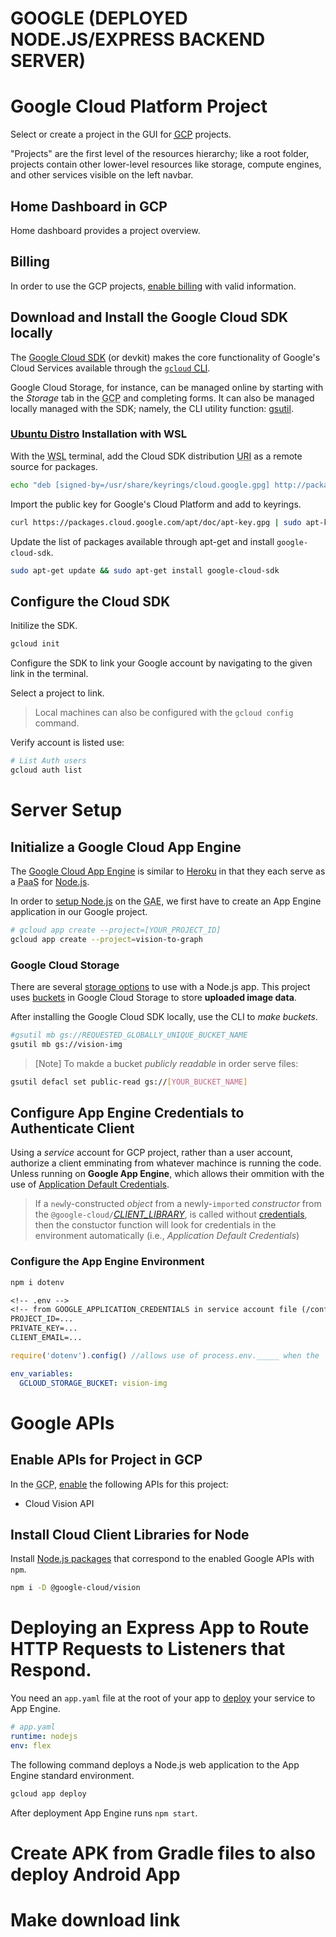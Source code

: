 # GOOGLE (DEPLOYED NODE.JS/EXPRESS BACKEND SERVER)
# Google Cloud Platform Project
Select or create a project in the GUI for [<abbr title="Google Cloud Platform">GCP</abbr>](https://console.cloud.google.com/home) projects.

"Projects" are the first level of the resources hierarchy; like a root folder, projects contain other lower-level resources like storage, compute engines, and other services visible on the left navbar.

## Home Dashboard in GCP
Home dashboard provides a project overview.

## Billing
In order to use the GCP projects, [enable billing](https://cloud.google.com/billing/docs/how-to/modify-project) with valid information.

## Download and Install the Google Cloud SDK locally
The [Google Cloud <abbr title="software development kit">SDK</abbr>](https://cloud.google.com/sdk/docs/) (or devkit) makes the core functionality of Google's Cloud Services available through the [`gcloud` <abbr title="Command Line Interface">CLI</abbr>](https://cloud.google.com/sdk/gcloud/). 

Google Cloud Storage, for instance, can be managed online by starting with the *Storage* tab in the <abbr title="Google Cloud Platform">GCP</abbr> and completing forms. It can also be managed locally managed with the SDK; namely, the CLI utility function: [gsutil](https://cloud.google.com/storage/docs/gsutil). 


### [Ubuntu Distro](https://cloud.google.com/sdk/docs/quickstart-debian-ubuntu) Installation with WSL
With the <abbr title="Windows Subsystem for Linux">WSL</abbr> terminal, add the Cloud SDK distribution <abbr title="Universal Resource Identifier">URI</abbr> as a remote source for packages.

```bash
echo "deb [signed-by=/usr/share/keyrings/cloud.google.gpg] http://packages.cloud.google.com/apt cloud-sdk main" | sudo tee -a /etc/apt/sources.list.d/google-cloud-sdk.list
```

Import the public key for Google's Cloud Platform and add to keyrings.

```bash
curl https://packages.cloud.google.com/apt/doc/apt-key.gpg | sudo apt-key --keyring /usr/share/keyrings/cloud.google.gpg add -
```

Update the list of packages available through apt-get and install `google-cloud-sdk`.
```bash
sudo apt-get update && sudo apt-get install google-cloud-sdk
```

## Configure the Cloud SDK
Initilize the SDK.
```bash
gcloud init
```

Configure the SDK to link your Google account by navigating to the given link in the terminal.

Select a project to link.

> Local machines can also be configured with the `gcloud config` command.

Verify account is listed use:
```bash
# List Auth users
gcloud auth list
```

# Server Setup
## Initialize a Google Cloud App Engine
The [Google Cloud App Engine](https://cloud.google.com/appengine/docs/nodejs/) is similar to [Heroku](https://www.heroku.com/) in that they each serve as a <abbr title="Platform-as-a-Service">PaaS</abbr> for [Node.js](https://nodejs.org/en/docs/guides/).

In order to [setup Node.js](https://cloud.google.com/nodejs/docs/setup) on the <abbr title='Google App Engine'>GAE</abbr>, we first have to create an App Engine application in our Google project.

```bash
# gcloud app create --project=[YOUR_PROJECT_ID]
gcloud app create --project=vision-to-graph
```

### Google Cloud Storage
There are several [storage options](https://cloud.google.com/community/tutorials/running-nodejs-on-google-cloud) to use with a Node.js app. This project uses [buckets](https://cloud.google.com/appengine/docs/standard/nodejs/using-cloud-storage) in Google Cloud Storage to store **uploaded image data**.

After installing the Google Cloud SDK locally, use the CLI to *make buckets*. 

```bash
#gsutil mb gs://REQUESTED_GLOBALLY_UNIQUE_BUCKET_NAME
gsutil mb gs://vision-img
```

>[Note] To makde a bucket *publicly readable* in order serve files:
```bash
gsutil defacl set public-read gs://[YOUR_BUCKET_NAME]
```

## Configure App Engine Credentials to Authenticate Client
Using a *service* account for GCP project, rather than a user account, authorize a client emminating from whatever machince is running the code. Unless running on **Google App Engine**, which allows their ommition with the use of [Application Default Credentials](https://cloud.google.com/docs/authentication/production?hl=en_US).

>If a `new`ly-constructed *object* from a newly-`import`ed *constructor* from the `@google-cloud/`[*CLIENT_LIBRARY*](https://cloud.google.com/nodejs/docs/reference/libraries), is called without [credentials](https://cloud.google.com/docs/authentication/getting-started#auth-cloud-implicit-nodejs), then the constuctor function will look for credentials in the environment automatically (i.e., *Application Default Credentials*)

### Configure the App Engine Environment
```bash
npm i dotenv
```

```txt
<!-- .env -->
<!-- from GOOGLE_APPLICATION_CREDENTIALS in service account file (/config/env.js) -->
PROJECT_ID=...
PRIVATE_KEY=...
CLIENT_EMAIL=...
```

```javascript
require('dotenv').config() //allows use of process.env._____ when the `.env` is available
```

```yaml
env_variables:
  GCLOUD_STORAGE_BUCKET: vision-img
```

# Google APIs
## Enable APIs for Project in GCP
In the <abbr title="Google Cloud Platform">GCP</abbr>,  [enable](https://console.cloud.google.com/flows/enableapi?apiid=cloudfunctions,pubsub,storage_api,translate,vision.googleapis.com&redirect=https://cloud.google.com/functions/docs/tutorials/ocr) the following APIs for this project:

- Cloud Vision API

## Install Cloud Client Libraries for Node
Install [Node.js packages](https://cloud.google.com/nodejs/docs/reference/libraries) that correspond to the enabled Google APIs with `npm`.

```bash
npm i -D @google-cloud/vision
```

# Deploying an Express App to Route HTTP Requests to Listeners that Respond.
You need an `app.yaml` file at the root of your app to [deploy](https://cloud.google.com/appengine/docs/standard/nodejs/building-app/deploying-web-service) your service to App Engine.

```yaml
# app.yaml
runtime: nodejs
env: flex
```

The following command deploys a Node.js web application to the App Engine standard environment. 

```bash
gcloud app deploy
```

After deployment App Engine runs `npm start`.

# Create APK from Gradle files to also deploy Android App
# Make download link